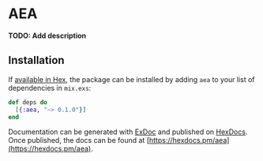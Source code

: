 # AEA

**TODO: Add description**

## Installation

If [available in Hex](https://hex.pm/docs/publish), the package can be installed
by adding `aea` to your list of dependencies in `mix.exs`:

```elixir
def deps do
  [{:aea, "~> 0.1.0"}]
end
```

Documentation can be generated with [ExDoc](https://github.com/elixir-lang/ex_doc)
and published on [HexDocs](https://hexdocs.pm). Once published, the docs can
be found at [https://hexdocs.pm/aea](https://hexdocs.pm/aea).

